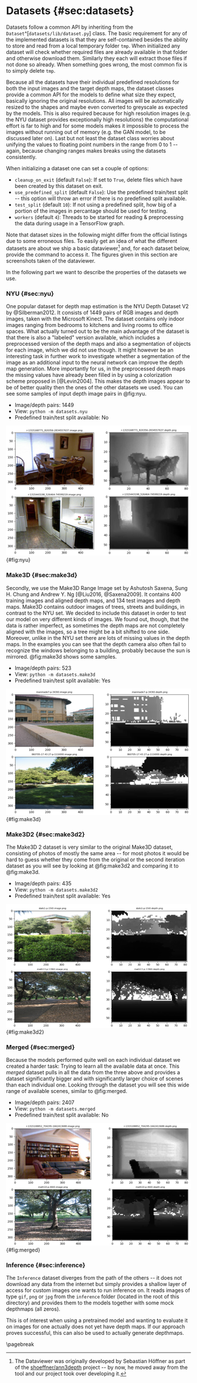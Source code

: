 # Datasets  {#sec:datasets}
Datasets follow a common API by inheriting from the `Dataset`^[`datasets/lib/dataset.py`] class. The basic requirement for any of the implemented datasets is that they are self-contained besides the ability to store and read from a local temporary folder `tmp`. When initialized any dataset will check whether required files are already available in that folder and otherwise download them. Similarly they each will extract those files if not done so already. When something goes wrong, the most common fix is to simply delete `tmp`.

Because all the datasets have their individual predefined resolutions for both the input images and the target depth maps, the dataset classes provide a common API for the models to define what size they expect, basically ignoring the original resolutions. All images will be automatically resized to the shapes and maybe even converted to greyscale as expected by the models. This is also required because for high resolution images (e.g. the NYU dataset provides exceptionally high resolutions) the computational effort is far to high and for some models makes it impossible to process the images without running out of memory (e.g. the GAN model, to be discussed later on). Last but not least the dataset class worries about unifying the values to floating point numbers in the range from 0 to 1 -- again, because changing ranges makes breaks using the datasets consistently.

When initializing a dataset one can set a couple of options:

* `cleanup_on_exit` (default `False`): If set to `True`, delete files which have been created by this dataset on exit.
* `use_predefined_split` (default `False`): Use the predefined train/test split -- this option will throw an error if there is no predefined split available.
* `test_split` (default `10`): If not using a predefined split, how big of a portion of the images in percantage should be used for testing.
* `workers` (default `4`): Threads to be started for reading & preprocessing the data during usage in a TensorFlow graph.

Note that dataset sizes in the following might differ from the official listings due to some erroneous files. To easily get an idea of what the different datasets are about we ship a basic dataviewer[^dataviewer] and, for each dataset below, provide the command to access it. The figures given in this section are screenshots taken of the dataviewer.

[^dataviewer]: The Dataviewer was originally developed by Sebastian Höffner as part of the [shoeffner/ann3depth](https://github.com/shoeffner/ann3depth) project -- by now, he moved away from the tool and our project took over developing it. 

In the following part we want to describe the properties of the datasets we use.


### NYU  {#sec:nyu}

One popular dataset for depth map estimation is the NYU Depth Dataset V2 by @Silberman2012. It consists of 1449 pairs of RGB images and depth images, taken with the Microsoft Kinect. The dataset contains only indoor images ranging from bedrooms to kitchens and living rooms to office spaces. What actually turned out to be the main advantage of the dataset is that there is also a "labeled" version available, which includes a preprocessed version of the depth maps and also a segmentation of objects for each image, which we did not use though. It might however be an interesting task in further work to investigate whether a segmentation of the image as an additional input to the neural network can improve the depth map generation. More importantly for us, in the preprocessed depth maps the missing values have already been filled in by using a colorization scheme proposed in [@Levin2004]. This makes the depth images appear to be of better quality then the ones of the other datasets we used. You can see some samples of input depth image pairs in @fig:nyu.


- Image/depth pairs: 1449
- View: `python -m datasets.nyu`
- Predefined train/test split available: No

![Samples from the NYU dataset.](assets/nyu.png){#fig:nyu}


### Make3D  {#sec:make3d}

Secondly, we use the Make3D Range Image set by Ashutosh Saxena, Sung H. Chung and Andrew Y. Ng [@Liu2016, @Saxena2009]. It contains 400 training images and aligned depth maps, and 134 test images and depth maps. Make3D contains outdoor images of trees, streets and buildings, in contrast to the NYU set. We decided to include this dataset in order to test our model on very different kinds of images. We found out, though, that the data is rather imperfect, as sometimes the depth maps are not completely aligned with the images, so a tree might be a bit shifted to one side. Moreover, unlike in the NYU set there are lots of missing values in the depth maps. In the examples you can see that the depth camera also often fail to recognize the windows belonging to a building, probably because the sun is mirrored. @fig:make3d shows some samples.

- Image/depth pairs: 523
- View: `python -m datasets.make3d`
- Predefined train/test split available: Yes

![Samples from the Make3D dataset.](assets/make3d.png){#fig:make3d}

### Make3D2  {#sec:make3d2}

The Make3D 2 dataset is very similar to the original Make3D dataset, consisting of photos of mostly the same area -- for most photos it would be hard to guess whether they come from the original or the second iteration dataset as you will see by looking at @fig:make3d2 and comparing it to @fig:make3d.

- Image/depth pairs: 435
- View: `python -m datasets.make3d2`
- Predefined train/test split available: Yes

![Samples from the Make3D2 dataset.](assets/make3d2.png){#fig:make3d2}


### Merged  {#sec:merged}

Because the models performed quite well on each individual dataset we created a harder task: Trying to learn all the available data at once. This *merged* dataset pulls in all the data from the three above and provides a dataset significantly bigger and with significantly larger choice of scenes than each individual one. Looking through the dataset you will see this wide range of available scenes, similar to @fig:merged.

- Image/depth pairs: 2407
- View: `python -m datasets.merged`
- Predefined train/test split available: No

![Samples from the merged dataset.](assets/merged.png){#fig:merged}


### Inference  {#sec:inference}
The `Inference` dataset diverges from the path of the others -- it does not download any data from the internet but simply provides a shallow layer of access for custom images one wants to run inference on. It reads images of type `gif`, `png` or `jpg` from the `inference` folder (located in the root of this directory) and provides them to the models together with some mock depthmaps (all zeros).

This is of interest when using a pretrained model and wanting to evaluate it on images for one actually does not yet have depth maps. If our approach proves successful, this can also be used to actually generate depthmaps.

\pagebreak
